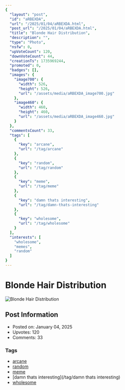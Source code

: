 ```yaml
---
{
  "layout": "post",
  "id": "aRBEXDA",
  "url": "/2025/01/04/aRBEXDA.html",
  "post_url": "/2025/01/04/aRBEXDA.html",
  "title": "Blonde Hair Distribution",
  "description": "",
  "type": "Photo",
  "nsfw": 0,
  "upVoteCount": 120,
  "downVoteCount": 44,
  "creationTs": 1735969244,
  "promoted": 0,
  "badges": [],
  "images": {
    "image700": {
      "width": 526,
      "height": 526,
      "url": "/assets/media/aRBEXDA_image700.jpg"
    },
    "image460": {
      "width": 460,
      "height": 460,
      "url": "/assets/media/aRBEXDA_image460.jpg"
    }
  },
  "commentsCount": 33,
  "tags": [
    {
      "key": "arcane",
      "url": "/tag/arcane"
    },
    {
      "key": "random",
      "url": "/tag/random"
    },
    {
      "key": "meme",
      "url": "/tag/meme"
    },
    {
      "key": "damn thats interesting",
      "url": "/tag/damn-thats-interesting"
    },
    {
      "key": "wholesome",
      "url": "/tag/wholesome"
    }
  ],
  "interests": [
    "wholesome",
    "memes",
    "random"
  ]
}
---
```


# Blonde Hair Distribution

![Blonde Hair Distribution](/assets/media/aRBEXDA_image700.jpg)

## Post Information

- Posted on: January 04, 2025
- Upvotes: 120
- Comments: 33

### Tags

- [arcane](/tag/arcane)
- [random](/tag/random)
- [meme](/tag/meme)
- [damn thats interesting](/tag/damn thats interesting)
- [wholesome](/tag/wholesome)
